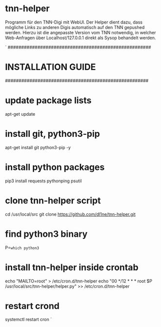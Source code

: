 # tnn-helper
Programm für den TNN-Digi mit WebUI.
Der Helper dient dazu, dass mögliche Links zu anderen Digis automatisch auf den TNN gepushed werden. 
Hierzu ist die angepasste Version vom TNN notwendig, in welcher Web-Anfragen über Localhost/127.0.0.1 direkt als Sysop behandelt werden.


`
#####################################################
#               INSTALLATION GUIDE                  #
#####################################################

# update package lists
apt-get update

# install git, python3-pip
apt-get install git python3-pip -y

# install python packages
pip3 install requests pythonping psutil

# clone tnn-helper script
cd /usr/local/src
git clone https://github.com/dl1ne/tnn-helper.git

# find python3 binary
P=`which python3`

# install tnn-helper inside crontab
echo "MAILTO=root" > /etc/cron.d/tnn-helper
echo "00 */12 * * *  root $P /usr/local/src/tnn-helper/helper.py" >> /etc/cron.d/tnn-helper

# restart crond
systemctl restart cron
`

